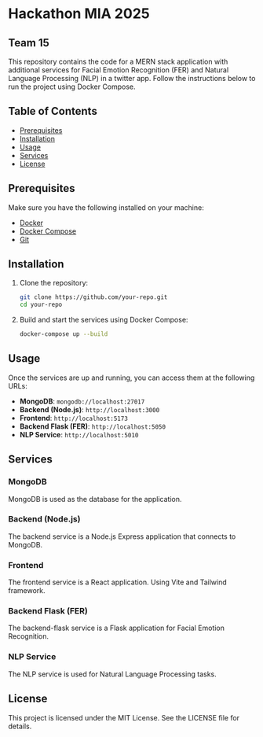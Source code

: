 # Hackathon MIA 2025
## Team 15

This repository contains the code for a MERN stack application with additional services for Facial Emotion Recognition (FER) and Natural Language Processing (NLP) in a twitter app. Follow the instructions below to run the project using Docker Compose.

## Table of Contents
- [Prerequisites](#prerequisites)
- [Installation](#installation)
- [Usage](#usage)
- [Services](#services)
- [License](#license)

## Prerequisites

Make sure you have the following installed on your machine:
- [Docker](https://www.docker.com/get-started)
- [Docker Compose](https://docs.docker.com/compose/install/)
- [Git](https://git-scm.com/downloads)

## Installation

1. Clone the repository:
    ```bash
    git clone https://github.com/your-repo.git
    cd your-repo
    ```

2. Build and start the services using Docker Compose:
    ```bash
    docker-compose up --build
    ```

## Usage

Once the services are up and running, you can access them at the following URLs:

- **MongoDB**: `mongodb://localhost:27017`
- **Backend (Node.js)**: `http://localhost:3000`
- **Frontend**: `http://localhost:5173`
- **Backend Flask (FER)**: `http://localhost:5050`
- **NLP Service**: `http://localhost:5010`

## Services

### MongoDB
MongoDB is used as the database for the application.

### Backend (Node.js)
The backend service is a Node.js Express application that connects to MongoDB.

### Frontend
The frontend service is a React application. Using Vite and Tailwind framework.

### Backend Flask (FER)
The backend-flask service is a Flask application for Facial Emotion Recognition.

### NLP Service
The NLP service is used for Natural Language Processing tasks.

## License

This project is licensed under the MIT License. See the LICENSE file for details.
